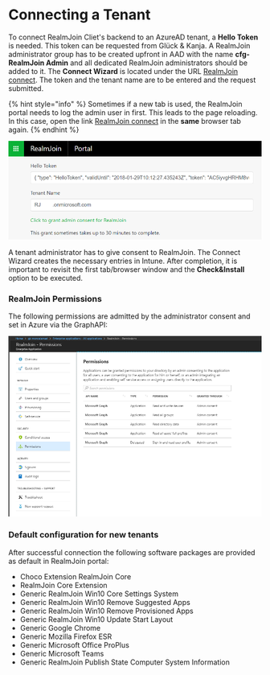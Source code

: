 # Connecting a Tenant

To connect RealmJoin Cliet's backend to an AzureAD tenant, a **Hello Token** is needed. This token can be requested from Glück & Kanja. A RealmJoin administrator group has to be created upfront in AAD with the name **cfg-RealmJoin Admin** and all dedicated RealmJoin administrators should be added to it. The **Connect Wizard** is located under the URL [RealmJoin connect](https://realmjoin-web.azurewebsites.net/global/graph). The token and the tenant name are to be entered and the request submitted.

{% hint style="info" %}
Sometimes if a new tab is used, the RealmJoin portal needs to log the admin user in first. This leads to the page reloading. In this case, open the link [RealmJoin connect](https://realmjoin-web.azurewebsites.net/global/graph) in the **same** browser tab again.
{% endhint %}

![](<../.gitbook/assets/image (18) (1).png>)

A tenant administrator has to give consent to RealmJoin. The Connect Wizard creates the necessary entries in Intune. After completion, it is important to revisit the first tab/browser window and the **Check\&Install** option to be executed.

### RealmJoin Permissions

The following permissions are admitted by the administrator consent and set in Azure via the GraphAPI:

![](<../.gitbook/assets/image (7).png>)

### Default configuration for new tenants <a href="#default-configuration-for-new-tenants" id="default-configuration-for-new-tenants"></a>

After successful connection the following software packages are provided as default in RealmJoin portal:

* Choco Extension RealmJoin Core
* RealmJoin Core Extension
* Generic RealmJoin Win10 Core Settings System
* Generic RealmJoin Win10 Remove Suggested Apps
* Generic RealmJoin Win10 Remove Provisioned Apps
* Generic RealmJoin Win10 Update Start Layout
* Generic Google Chrome
* Generic Mozilla Firefox ESR
* Generic Microsoft Office ProPlus
* Generic Microsoft Teams
* Generic RealmJoin Publish State Computer System Information
